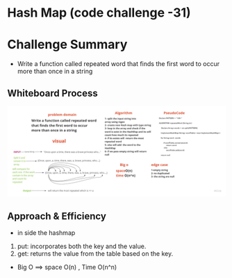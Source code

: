 # Hash Map (code challenge -31)

# Challenge Summary
<!-- Description of the challenge -->
* Write a function called repeated word that finds the first word to occur more than once in a string

## Whiteboard Process
<!-- Embedded whiteboard image -->

![whiteBoard](./challenge31.jpg)

## Approach & Efficiency
<!-- What approach did you take? Why? What is the Big O space/time for this approach? -->
* in side the hashmap 
1. put: incorporates both the key and the value.
2. get: returns the value from the table based on the key.

* Big O ==>  space O(n)  , Time O(n^n)

